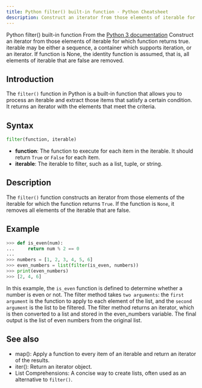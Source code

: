 ```yaml
---
title: Python filter() built-in function - Python Cheatsheet
description: Construct an iterator from those elements of iterable for which function returns true. iterable may be either a sequence, a container which supports iteration, or an iterator. If function is None, the identity function is assumed, that is, all elements of iterable that are false are removed.
---
```


<base-title :title="frontmatter.title" :description="frontmatter.description">
Python filter() built-in function
</base-title>

<base-disclaimer>
  <base-disclaimer-title>
    From the <a target="_blank" href="https://docs.python.org/3/library/functions.html#filter">Python 3 documentation</a>
  </base-disclaimer-title>
  <base-disclaimer-content>
   Construct an <router-link to="/builtin/iter">iterator</router-link> from those elements of iterable for which function returns true. iterable may be either a sequence, a container which supports iteration, or an <router-link to="/builtin/iter">iterator</router-link>. If function is None, the identity function is assumed, that is, all elements of iterable that are false are removed.
  </base-disclaimer-content>
</base-disclaimer>

## Introduction

The `filter()` function in Python is a built-in function that allows you to process an iterable and extract those items that satisfy a certain condition. It returns an <router-link to="/builtin/iter">iterator</router-link> with the elements that meet the criteria.

## Syntax

```python
filter(function, iterable)
```

- **function**: The function to execute for each item in the iterable. It should return `True` or `False` for each item.
- **iterable**: The iterable to filter, such as a list, tuple, or string.

## Description

The `filter()` function constructs an iterator from those elements of the iterable for which the function returns `True`. If the function is `None`, it removes all elements of the iterable that are false.

## Example

```python
>>> def is_even(num):
...     return num % 2 == 0
...
>>> numbers = [1, 2, 3, 4, 5, 6]
>>> even_numbers = list(filter(is_even, numbers))
>>> print(even_numbers)
>>> [2, 4, 6]
```

In this example, the `is_even` function is defined to determine whether a number is even or not. The filter method takes `two arguments`: the `first argument` is the function to apply to each element of the list, and the `second argument` is the list to be filtered. The filter method returns an <router-link to="/builtin/iter">iterator</router-link>, which is then converted to a list and stored in the even_numbers variable. The final output is the list of even numbers from the original list.

## See also

- <router-link to="/builtin/map">map()</router-link>: Apply a function to every item of an iterable and return an iterator of the results.
- <router-link to="/builtin/iter">iter()</router-link>: Return an iterator object.
- <router-link to="/blog/python-comprehensions-step-by-step">List Comprehensions</router-link>: A concise way to create lists, often used as an alternative to `filter()`.
